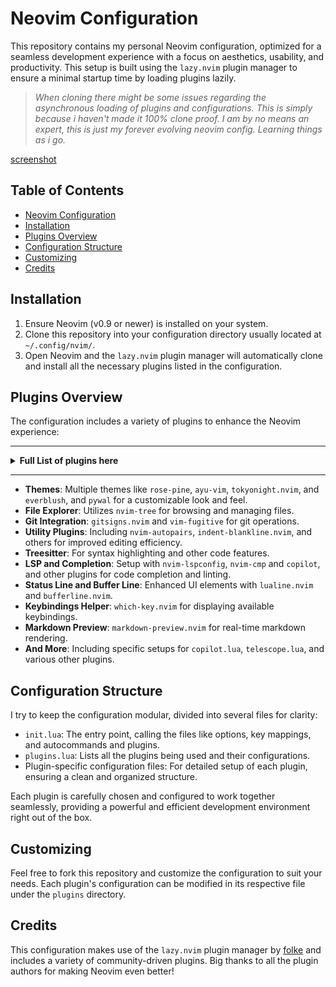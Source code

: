 # Neovim Configuration

This repository contains my personal Neovim configuration, optimized for a
seamless development experience with a focus on aesthetics, usability, and
productivity. This setup is built using the `lazy.nvim` plugin manager to ensure
a minimal startup time by loading plugins lazily. 

> *When cloning there might be some issues regarding the asynchronous loading of
> plugins and configurations. This is simply because i haven't made it 100%
> clone proof. I am by no means an expert, this is just my forever evolving
> neovim config. Learning things as i go.*

[screenshot](neovim)

## Table of Contents

- [Neovim Configuration](#neovim-configuration)
- [Installation](#installation)
- [Plugins Overview](#plugins-overview)
- [Configuration Structure](#configuration-structure)
- [Customizing](#customizing)
- [Credits](#credits)


## Installation

1. Ensure Neovim (v0.9 or newer) is installed on your system.
2. Clone this repository into your configuration directory usually located at `~/.config/nvim/`.
3. Open Neovim and the `lazy.nvim` plugin manager will automatically clone and install all the necessary plugins listed in the configuration.

## Plugins Overview

The configuration includes a variety of plugins to enhance the Neovim experience:

---

<details>
<summary><b>Full List of plugins here</b></summary>
<br>

- Themes
  - [rose-pine/neovim](https://github.com/rose-pine/neovim)
  - [ray-x/guihua.lua](https://github.com/ray-x/guihua.lua)
  - [ayu-theme/ayu-vim](https://github.com/ayu-theme/ayu-vim)
  - [folke/tokyonight.nvim](https://github.com/folke/tokyonight.nvim)
  - [Everblush/nvim (as everblush)](https://github.com/Everblush/nvim)
  - [AlphaTechnolog/pywal.nvim](https://github.com/AlphaTechnolog/pywal.nvim)
  - [goolord/alpha-nvim](https://github.com/goolord/alpha-nvim) (Dependencies: [nvim-tree/nvim-web-devicons](https://github.com/nvim-tree/nvim-web-devicons))

- File Explorer
  - [nvim-tree/nvim-tree.lua](https://github.com/nvim-tree/nvim-tree.lua)
  - [nvim-tree/nvim-web-devicons](https://github.com/nvim-tree/nvim-web-devicons)

- Git Integration
  - [lewis6991/gitsigns.nvim](https://github.com/lewis6991/gitsigns.nvim)
  - [tpope/vim-fugitive](https://github.com/tpope/vim-fugitive)

- Utility
  - [windwp/nvim-autopairs](https://github.com/windwp/nvim-autopairs)
  - [lukas-reineke/indent-blankline.nvim](https://github.com/lukas-reineke/indent-blankline.nvim)
  - [mbbill/undotree](https://github.com/mbbill/undotree)
  - [tpope/vim-commentary](https://github.com/tpope/vim-commentary)
  - [numToStr/Comment.nvim](https://github.com/numToStr/Comment.nvim)
  - [akinsho/bufferline.nvim](https://github.com/akinsho/bufferline.nvim)

- Treesitter
  - [nvim-treesitter/nvim-treesitter](https://github.com/nvim-treesitter/nvim-treesitter)
  - [nvim-treesitter/nvim-treesitter-context](https://github.com/nvim-treesitter/nvim-treesitter-context)
  - [nvim-treesitter/playground](https://github.com/nvim-treesitter/playground)

- LSP and Completion
  - [neovim/nvim-lspconfig](https://github.com/neovim/nvim-lspconfig)
  - [hrsh7th/nvim-cmp](https://github.com/hrsh7th/nvim-cmp)
  - [hrsh7th/cmp-nvim-lsp](https://github.com/hrsh7th/cmp-nvim-lsp)
  - [L3MON4D3/LuaSnip](https://github.com/L3MON4D3/LuaSnip)
  - [saadparwaiz1/cmp_luasnip](https://github.com/saadparwaiz1/cmp_luasnip)
  - [rafamadriz/friendly-snippets](https://github.com/rafamadriz/friendly-snippets)
  - [williamboman/mason.nvim](https://github.com/williamboman/mason.nvim)
  - [williamboman/mason-lspconfig.nvim](https://github.com/williamboman/mason-lspconfig.nvim)
  - [p00f/clangd_extensions.nvim](https://github.com/p00f/clangd_extensions.nvim)
  - [VonHeikemen/lsp-zero.nvim](https://github.com/VonHeikemen/lsp-zero.nvim)
  - [stevearc/conform.nvim](https://github.com/stevearc/conform.nvim)
  - [ray-x/navigator.lua](https://github.com/ray-x/navigator.lua) (Dependencies: [ray-x/guihua.lua](https://github.com/ray-x/guihua.lua), [neovim/nvim-lspconfig](https://github.com/neovim/nvim-lspconfig))

- Telescope
  - [nvim-telescope/telescope.nvim](https://github.com/nvim-telescope/telescope.nvim) (Dependencies: [nvim-lua/plenary.nvim](https://github.com/nvim-lua/plenary.nvim))

- Status Line and Buffer Line
  - [nvim-lualine/lualine.nvim](https://github.com/nvim-lualine/lualine.nvim)

- Keybindings Helper
  - [folke/which-key.nvim](https://github.com/folke/which-key.nvim)

- Copilot and Extensions
  - [zbirenbaum/copilot.lua](https://github.com/zbirenbaum/copilot.lua)
  - [zbirenbaum/copilot-cmp](https://github.com/zbirenbaum/copilot-cmp)

- Markdown Preview
  - [iamcco/markdown-preview.nvim](https://github.com/iamcco/markdown-preview.nvim)

- Mini Pairs
  - [echasnovski/mini.pairs](https://github.com/echasnovski/mini.pairs)

</details>

---

- **Themes**: Multiple themes like `rose-pine`, `ayu-vim`, `tokyonight.nvim`, and `everblush`, and `pywal` for a customizable look and feel.
- **File Explorer**: Utilizes `nvim-tree` for browsing and managing files.
- **Git Integration**: `gitsigns.nvim` and `vim-fugitive` for git operations.
- **Utility Plugins**: Including `nvim-autopairs`, `indent-blankline.nvim`, and others for improved editing efficiency.
- **Treesitter**: For syntax highlighting and other code features.
- **LSP and Completion**: Setup with `nvim-lspconfig`, `nvim-cmp` and `copilot`, and other plugins for code completion and linting.
- **Status Line and Buffer Line**: Enhanced UI elements with `lualine.nvim` and `bufferline.nvim`.
- **Keybindings Helper**: `which-key.nvim` for displaying available keybindings.
- **Markdown Preview**: `markdown-preview.nvim` for real-time markdown rendering.
- **And More**: Including specific setups for `copilot.lua`, `telescope.lua`, and various other plugins.

## Configuration Structure

I try to keep the configuration modular, divided into several files for clarity:

- `init.lua`: The entry point, calling the files like options, key mappings, and autocommands and plugins.
- `plugins.lua`: Lists all the plugins being used and their configurations.
- Plugin-specific configuration files: For detailed setup of each plugin, ensuring a clean and organized structure.

Each plugin is carefully chosen and configured to work together seamlessly,
providing a powerful and efficient development environment right out of the box.

## Customizing

Feel free to fork this repository and customize the configuration to suit your
needs. Each plugin's configuration can be modified in its respective file under
the `plugins` directory.

## Credits

This configuration makes use of the `lazy.nvim` plugin manager by
[folke](https://github.com/folke) and includes a variety of community-driven
plugins. Big thanks to all the plugin authors for making Neovim even better!
